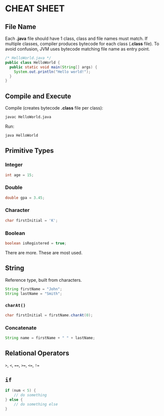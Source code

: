 # CHEAT SHEET

## File Name

Each **.java** file should have 1 class, class and file names must match. If multiple classes, compiler produces bytecode for each class (**.class** file). To avoid confusion, JVM uses bytecode matching file name as entry point.

```java
/* HelloWorld.java */
public class HelloWorld {
  public static void main(String[] args) {
    System.out.println("Hello world!");
  }
}
```

## Compile and Execute

Compile (creates bytecode **.class** file per class):

```sh
javac HelloWorld.java
```

Run:

```sh
java HelloWorld
```

## Primitive Types

### Integer

```java
int age = 15;
```

### Double

```java
double gpa = 3.45;
```

### Character

```java
char firstInitial = 'K';
```

### Boolean

```java
boolean isRegistered = true;
```

There are more. These are most used.

## String

Reference type, built from characters.

```java
String firstName = "John";
String lastName = "Smith";
```

### `charAt()`

```java
char firstInitial = firstName.charAt(0);
```

### Concatenate

```java
String name = firstName + " " + lastName;
```

## Relational Operators

`>`, `<`, `==`, `>=`, `<=`, `!=`

## `if`

```java
if (num < 5) {
    // do something
} else {
    // do something else
}
```
